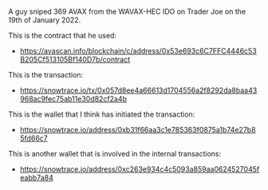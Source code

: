 A guy sniped 369 AVAX from the WAVAX-HEC IDO on Trader Joe on the 19th of January 2022.

This is the contract that he used:

- https://avascan.info/blockchain/c/address/0x53e693c6C7FFC4446c53B205Cf513105Bf140D7b/contract

This is the transaction:

- https://snowtrace.io/tx/0x057d8ee4a66613d1704556a2f8292da8baa43968ac9fec75ab11e30d82cf2a4b

This is the wallet that I think has initiated the transaction:

- https://snowtrace.io/address/0xb31f66aa3c1e785363f0875a1b74e27b85fd66c7

This is another wallet that is involved in the internal transactions:

- https://snowtrace.io/address/0xc263e934c4c5093a859aa0624527045feabb7a84
